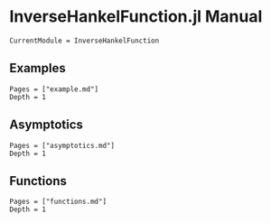 
# InverseHankelFunction.jl Manual

```@meta
CurrentModule = InverseHankelFunction
```

## Examples
```@contents
Pages = ["example.md"]
Depth = 1
```

## Asymptotics

```@contents
Pages = ["asymptotics.md"]
Depth = 1
```

## Functions

```@contents
Pages = ["functions.md"]
Depth = 1
```
